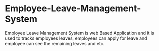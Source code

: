 # Employee-Leave-Management-System
Employee Leave Management System is web Based Application and it is used to tracks employees leaves, employees  can apply for leave and employee can see the remaining leaves and etc.
